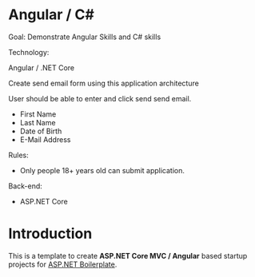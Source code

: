 # Angular / C#

Goal: Demonstrate Angular Skills and C# skills

Technology:

Angular / .NET Core

Create send email form using this application architecture 

User should be able to enter and click send send email.

- First Name
- Last Name
- Date of Birth
- E-Mail Address

Rules:

- Only people 18+ years old can submit application.

Back-end:

- ASP.NET Core

# Introduction

This is a template to create **ASP.NET Core MVC / Angular** based startup projects for [ASP.NET Boilerplate](https://aspnetboilerplate.com/Pages/Documents). 
